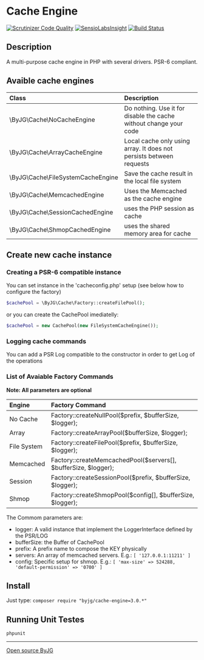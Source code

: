 # Cache Engine
[![Scrutinizer Code Quality](https://scrutinizer-ci.com/g/byjg/cache-engine-php/badges/quality-score.png?b=master)](https://scrutinizer-ci.com/g/byjg/cache-engine-php/?branch=master)
[![SensioLabsInsight](https://insight.sensiolabs.com/projects/f643fd22-8ab1-4f41-9bef-f9f9e127ec0d/mini.png)](https://insight.sensiolabs.com/projects/f643fd22-8ab1-4f41-9bef-f9f9e127ec0d)
[![Build Status](https://travis-ci.org/byjg/cache-engine-php.svg?branch=master)](https://travis-ci.org/byjg/cache-engine-php)


## Description

A multi-purpose cache engine in PHP with several drivers. PSR-6 compliant.

## Avaible cache engines

| Class                             | Description                                                         |
|:----------------------------------|:--------------------------------------------------------------------|
| \ByJG\Cache\NoCacheEngine         | Do nothing. Use it for disable the cache without change your code   |
| \ByJG\Cache\ArrayCacheEngine      | Local cache only using array. It does not persists between requests |
| \ByJG\Cache\FileSystemCacheEngine | Save the cache result in the local file system                      |
| \ByJG\Cache\MemcachedEngine       | Uses the Memcached as the cache engine                              |
| \ByJG\Cache\SessionCachedEngine   | uses the PHP session as cache                                       |
| \ByJG\Cache\ShmopCachedEngine     | uses the shared memory area for cache                               |

## Create new cache instance

### Creating a PSR-6 compatible instance 

You can set instance in the 'cacheconfig.php' setup (see below how to configure the factory)

```php
$cachePool = \ByJG\Cache\Factory::createFilePool();
```

or you can create the CachePool imediatelly:

```php
$cachePool = new CachePool(new FileSystemCacheEngine());
```

### Logging cache commands
 
You can add a PSR Log compatible to the constructor in order to get Log of the operations


### List of Avaiable Factory Commands

**Note: All parameters are optional**

| Engine           | Factory Command                                                     |
|:-----------------|:--------------------------------------------------------------------|
| No Cache         | Factory::createNullPool($prefix, $bufferSize, $logger);             |
| Array            | Factory::createArrayPool($bufferSize, $logger);                     |
| File System      | Factory::createFilePool($prefix, $bufferSize, $logger);             |
| Memcached        | Factory::createMemcachedPool($servers[], $bufferSize, $logger);     |
| Session          | Factory::createSessionPool($prefix, $bufferSize, $logger);          |
| Shmop            | Factory::createShmopPool($config[], $bufferSize, $logger);          |

The Commom parameters are:

- logger: A valid instance that implement the LoggerInterface defined by the PSR/LOG
- bufferSize: the Buffer of CachePool
- prefix: A prefix name to compose the KEY physically 
- servers: An array of memcached servers. E.g.: `[ '127.0.0.1:11211' ]`
- config: Specific setup for shmop. E.g.: `[ 'max-size' => 524288, 'default-permission' => '0700' ]`

## Install

Just type: `composer require "byjg/cache-engine=3.0.*"`


## Running Unit Testes

```
phpunit
```

----
[Open source ByJG](http://opensource.byjg.com)
